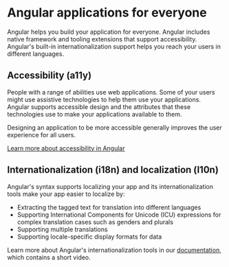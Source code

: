 # Angular applications for everyone

Angular helps you build your application for everyone.
Angular includes native framework and tooling extensions that support accessibility.
Angular's built-in internationalization support helps you reach your users in different languages.

## Accessibility (a11y)

People with a range of abilities use web applications.
Some of your users might use assistive technologies to help them use your applications.
Angular supports accessible design and the attributes that these technologies use to make your applications available to them.

Designing an application to be more accessible generally improves the user experience for all users.

[Learn more about accessibility in Angular][angular-accy]

## Internationalization (i18n) and localization (l10n)

Angular's syntax supports localizing your app and its internationalization tools make your app easier to localize by:

* Extracting the tagged text for translation into different languages
* Supporting International Components for Unicode (ICU) expressions for complex translation cases such as genders and plurals
* Supporting multiple translations
* Supporting locale-specific display formats for data

Learn more about Angular's internationalization tools in our [documentation][internationalization-doc], which contains a short video.

<!-- links -->

[internationalization-doc]: guide/i18n-overview "Angular internationalization"

[angular-accy]: guide/accessibility "Accessibility in Angular"

<!-- external links -->

<!-- end links -->
